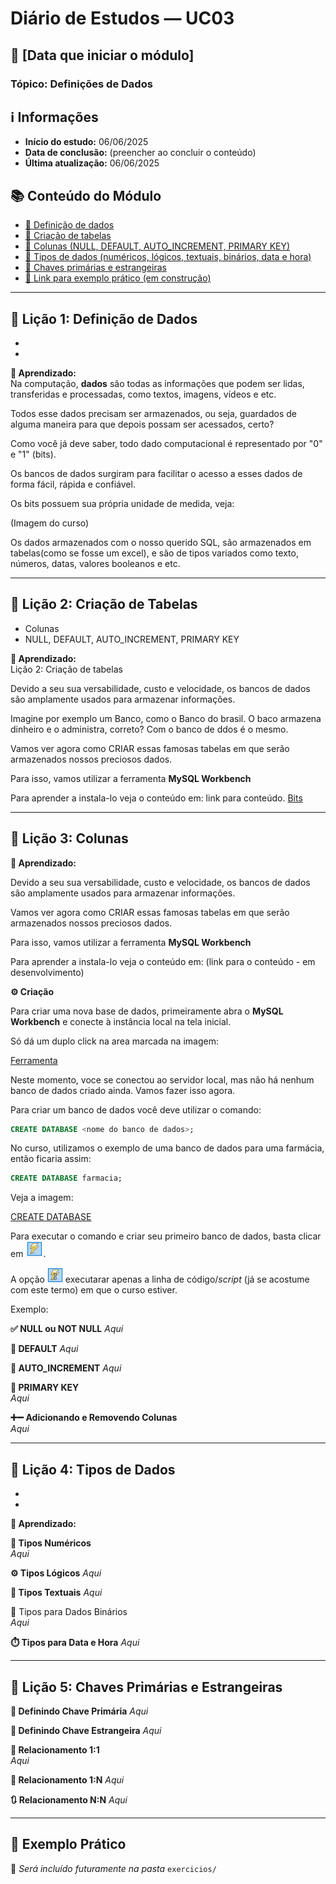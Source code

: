 # Diário de Estudos — UC03

## 📅 [Data que iniciar o módulo]

### Tópico: Definições de Dados

## ℹ️ Informações

- **Início do estudo:** 06/06/2025  
- **Data de conclusão:** (preencher ao concluir o conteúdo)  
- **Última atualização:** 06/06/2025

## 📚 Conteúdo do Módulo

- [📌 Definição de dados](#-lição-1-definição-de-dados)
- [🧱 Criação de tabelas](#-lição-2-criação-de-tabelas)
- [🧾 Colunas (NULL, DEFAULT, AUTO_INCREMENT, PRIMARY KEY)](#-lição-3-colunas)
- [🧬 Tipos de dados (numéricos, lógicos, textuais, binários, data e hora)](#-lição-4-tipos-de-dados)
- [🔗 Chaves primárias e estrangeiras](#-lição-5-chaves-primárias-e-estrangeiras)
- [📎 Link para exemplo prático (em construção)](#-exemplo-prático)

---

## 📘 Lição 1: Definição de Dados

-
-

**🧠 Aprendizado:**  
Na computação, **dados** são todas as informações que podem ser lidas, transferidas e processadas, como textos, imagens, vídeos e etc.

Todos esse dados precisam ser armazenados, ou seja, guardados de alguma maneira para que depois possam ser acessados, certo?

Como você já deve saber, todo dado computacional é representado por "0" e "1" (bits).

Os bancos de dados surgiram para facilitar o acesso a esses dados de forma fácil, rápida e confiável.

Os bits possuem sua própria unidade de medida, veja:

(Imagem do curso)

Os dados armazenados com o nosso querido SQL, são armazenados em tabelas(como se fosse um excel), e são de tipos variados como texto, números, datas, valores booleanos e etc.

---

## 📘 Lição 2: Criação de Tabelas

- Colunas
- NULL, DEFAULT, AUTO_INCREMENT, PRIMARY KEY

**🧠 Aprendizado:**  
Lição 2: Criação de tabelas

Devido a seu sua versabilidade, custo e velocidade, os bancos de dados são amplamente usados para armazenar informações.

Imagine por exemplo um Banco, como o Banco do brasil. O baco armazena dinheiro e o administra, correto? Com o banco de ddos é o mesmo.


Vamos ver agora como CRIAR essas famosas tabelas em que serão armazenados nossos preciosos dados.

Para isso, vamos utilizar a ferramenta **MySQL Workbench**

Para aprender a instala-lo veja o conteúdo em:
link para conteúdo.
[Bits](./Imagens/bits.png)

---

## 📘 Lição 3: Colunas

**🧠 Aprendizado:**

Devido a seu sua versabilidade, custo e velocidade, os bancos de dados são amplamente usados para armazenar informações.

Vamos ver agora como CRIAR essas famosas tabelas em que serão armazenados nossos preciosos dados.

Para isso, vamos utilizar a ferramenta **MySQL Workbench**

Para aprender a instala-lo veja o conteúdo em:
(link para o conteúdo - em desenvolvimento)

**⚙️ Criação**

Para criar uma nova base de dados, primeiramente abra o **MySQL Workbench** e conecte à instância local na tela inicial.

Só dá um duplo click na area marcada na imagem:

[Ferramenta](./Imagens/MySQL%20Workbench.png)

Neste momento, voce se conectou ao servidor local, mas não há nenhum banco de dados criado ainda. Vamos fazer isso agora.

Para criar um banco de dados você deve utilizar o comando:

```sql
CREATE DATABASE <nome do banco de dados>;
```

No curso, utilizamos o exemplo de uma banco de dados para uma farmácia, então ficaria assim:

```sql
CREATE DATABASE farmacia;
```
Veja a imagem:

[CREATE DATABASE](./Imagens/CREATE.png)

Para executar o comando e criar seu primeiro banco de dados, basta clicar em ![ícone](./Imagens/executar.png).

A opção ![ícone](./Imagens/executar_linha.png) executarar apenas a linha de código/*script* (já se acostume com este termo) em que o curso estiver.

Exemplo:
[](./Imagens/linha.png)



**✅ NULL ou NOT NULL**
*Aqui*

**🧰 DEFAULT**
*Aqui*

**🔁 AUTO_INCREMENT**
*Aqui*

**🔐 PRIMARY KEY**  
*Aqui*

**➕➖ Adicionando e Removendo Colunas**  
*Aqui*

---

## 📘 Lição 4: Tipos de Dados

-
-

**🧠 Aprendizado:**

**🔢 Tipos Numéricos**  
*Aqui*

**⚙️ Tipos Lógicos**
*Aqui*

**📝 Tipos Textuais**
*Aqui*

💾 Tipos para Dados Binários  
*Aqui*

**⏱️ Tipos para Data e Hora**
*Aqui*

---

## 📘 Lição 5: Chaves Primárias e Estrangeiras

**🔑 Definindo Chave Primária**
*Aqui*

**🔗 Definindo Chave Estrangeira**
*Aqui*

**🔁 Relacionamento 1:1**  
*Aqui*

**🔄 Relacionamento 1:N**
*Aqui*

**🔃 Relacionamento N:N** 
*Aqui*

---

## 🧪 Exemplo Prático

📂 *Será incluído futuramente na pasta* `exercicios/`
